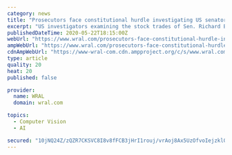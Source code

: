 ```yaml
---
category: news
title: "Prosecutors face constitutional hurdle investigating US senator's stock trades"
excerpt: "US investigators examining the stock trades of Sen. Richard Burr ahead of the pandemic markets sell-off are confronting constitutional hurdles as they pursue what could become the first prosecution under the 2012 law that banned insider trading by members of Congress."
publishedDateTime: 2020-05-22T18:15:00Z
webUrl: "https://www.wral.com/prosecutors-face-constitutional-hurdle-investigating-us-senators-stock-trades/19110374/"
ampWebUrl: "https://www.wral.com/prosecutors-face-constitutional-hurdle-investigating-us-senators-stock-trades/19110374/?version=amp"
cdnAmpWebUrl: "https://www-wral-com.cdn.ampproject.org/c/s/www.wral.com/prosecutors-face-constitutional-hurdle-investigating-us-senators-stock-trades/19110374/?version=amp"
type: article
quality: 20
heat: 20
published: false

provider:
  name: WRAL
  domain: wral.com

topics:
  - Computer Vision
  - AI

secured: "10jNQ24Z/zQZR7CKSVC8I8v8fFCB3jHrI1rouj/vrAoj8Ax5UzOfvoIejzklOyWOyJ5xPxfqCSBvEv+8JpK4aG7SAmALJnmILi+vQ4MtftArbCsN6+x5F2jjmJGTT2+DQFTThOdcFiid8P3EAJuT2s9E7IwBqZe5I1f9AjQkCzdtSs0iScsVsDtowE/fd4abseZjsTUxn1xBZaj5HocgcPHjBmYck5djXHORe2su9ukTf8W1guxDLLtI7dh8EeoDgduKTvXHgyJZx2/RwL6XUQkAOsVqIf/QoKW3Sz+hycqnqlQF2Mo3nTaN0L0cFBAW;3efYACByfkOclgxLIyaeSg=="
---
```


